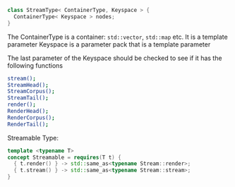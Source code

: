 ```cpp
class StreamType< ContainerType, Keyspace > {
  ContainerType< Keyspace > nodes;
}
```

The ContainerType is a container: `std::vector`, `std::map` etc. It is a template parameter
Keyspace is a parameter pack that is a template parameter

The last parameter of the Keyspace should be checked to see if it has the following functions

```bash
stream();
StreamHead();
StreamCorpus();
StreamTail();
render();
RenderHead();
RenderCorpus();
RenderTail();
```

Streamable Type:

```cpp
template <typename T>
concept Streamable = requires(T t) {
  { t.render() } -> std::same_as<typename Stream::render>;
  { t.stream() } -> std::same_as<typename Stream::stream>;
}
```
